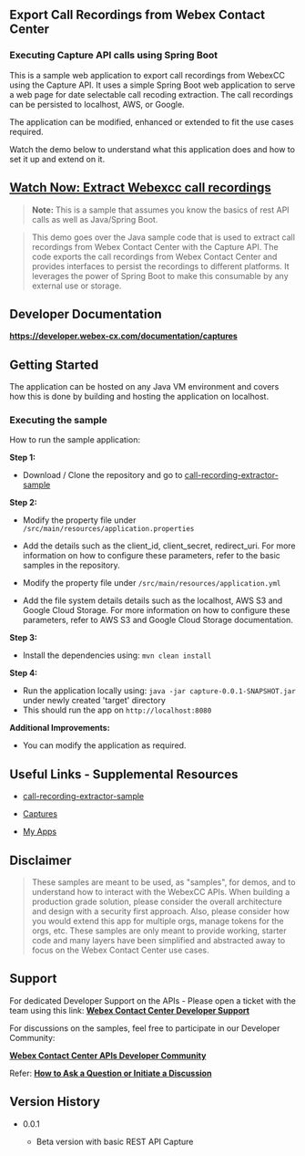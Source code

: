 ## Export Call Recordings from Webex Contact Center

### Executing Capture API calls using Spring Boot

This is a sample web application to export call recordings from WebexCC using the Capture API. It uses a simple Spring Boot web application to serve a web page for date selectable call recoding extraction. The call recordings can be persisted to localhost, AWS, or Google.

The application can be modified, enhanced or extended to fit the use cases required.

Watch the demo below to understand what this application does and how to set it up and extend on it.

## [Watch Now: Extract Webexcc call recordings](https://app.vidcast.io/share/014d7798-55f8-4465-b10f-18adee7182c3)

> **Note:** This is a sample that assumes you know the basics of rest API calls as well as Java/Spring Boot.

> This demo goes over the Java sample code that is used to extract call recordings from Webex Contact Center with the Capture API. The code exports the call recordings from Webex Contact Center and provides interfaces to persist the recordings to different platforms. It leverages the power of Spring Boot to make this consumable by any external use or storage.

## Developer Documentation

**https://developer.webex-cx.com/documentation/captures**

## Getting Started

The application can be hosted on any Java VM environment and covers how this is done by building and hosting the application on localhost.

### Executing the sample

How to run the sample application:

**Step 1:**

- Download / Clone the repository and go to [call-recording-extractor-sample](https://github.com/CiscoDevNet/webex-contact-center-api-samples/tree/main/call-recording-extractor-sample)

**Step 2:**

- Modify the property file under
  `/src/main/resources/application.properties`

- Add the details such as the client_id, client_secret, redirect_uri. For more information on how to configure these parameters, refer to the basic samples in the repository.

- Modify the property file under
  `/src/main/resources/application.yml`

- Add the file system details details such as the localhost, AWS S3 and Google Cloud Storage. For more information on how to configure these parameters, refer to AWS S3 and Google Cloud Storage documentation.

**Step 3:**

- Install the dependencies using: `mvn clean install`

**Step 4:**

- Run the application locally using: `java -jar capture-0.0.1-SNAPSHOT.jar` under newly created 'target' directory
- This should run the app on `http://localhost:8080`

**Additional Improvements:**

- You can modify the application as required.

## Useful Links - Supplemental Resources

- [call-recording-extractor-sample](https://github.com/CiscoDevNet/webex-contact-center-api-samples/tree/main/call-recording-extractor-sample)

- [Captures](https://developer.webex-cx.com/documentation/captures)

- [My Apps](https://developer.webex-cx.com/my-apps)

## Disclaimer

> These samples are meant to be used, as "samples", for demos, and to understand how to interact with the WebexCC APIs.
> When building a production grade solution, please consider the overall architecture and design with a security first approach.
> Also, please consider how you would extend this app for multiple orgs, manage tokens for the orgs, etc.
> These samples are only meant to provide working, starter code and many layers have been simplified and abstracted away to focus on the Webex Contact Center use cases.

## Support

For dedicated Developer Support on the APIs - Please open a ticket with the team using this link: **[Webex Contact Center Developer Support](https://developer.webex-cx.com/support)**

For discussions on the samples, feel free to participate in our Developer Community:

**[Webex Contact Center APIs Developer Community](https://community.cisco.com/t5/contact-center/bd-p/j-disc-dev-contact-center)**

Refer: **[How to Ask a Question or Initiate a Discussion](https://community.cisco.com/t5/contact-center/webex-contact-center-apis-developer-community-and-support/m-p/4558270)**

## Version History

- 0.0.1

  - Beta version with basic REST API Capture
